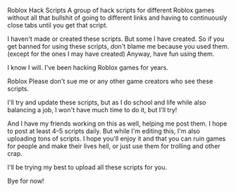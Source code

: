Roblox Hack Scripts
A group of hack scripts for different Roblox games without all that bullshit of going to different links and having to continuously close tabs until you get that script.

I haven't made or created these scripts. But some I have created.
So if you get banned for using these scripts, don't blame me because you used them. (except for the ones I may have created)
Anyway, have fun using them.

I know I will. I've been hacking Roblox games for years.

Roblox Please don't sue me or any other game creators who see these scripts.

I'll try and update these scripts, but as I do school and life while also balancing a job, I won't have much time to do it, but I'll try!

And I have my friends working on this as well, helping me post them.
I hope to post at least 4–5 scripts daily.
But while I'm editing this, I'm also uploading tons of scripts. I hope you'll enjoy it and that you can ruin games for people and make their lives hell, or just use them for trolling and other crap.

I'll be trying my best to upload all these scripts for you.

Bye for now!
